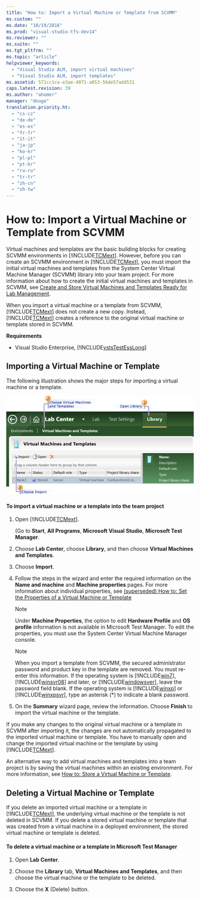 ```yaml
---
title: "How to: Import a Virtual Machine or Template from SCVMM"
ms.custom: ""
ms.date: "10/19/2016"
ms.prod: "visual-studio-tfs-dev14"
ms.reviewer: ""
ms.suite: ""
ms.tgt_pltfrm: ""
ms.topic: "article"
helpviewer_keywords: 
  - "Visual Studio ALM, import virtual machines"
  - "Visual Studio ALM, import templates"
ms.assetid: 571cc1ca-e3ae-4971-a053-56de57add531
caps.latest.revision: 39
ms.author: "ahomer"
manager: "douge"
translation.priority.ht: 
  - "cs-cz"
  - "de-de"
  - "es-es"
  - "fr-fr"
  - "it-it"
  - "ja-jp"
  - "ko-kr"
  - "pl-pl"
  - "pt-br"
  - "ru-ru"
  - "tr-tr"
  - "zh-cn"
  - "zh-tw"
---
```

# How to: Import a Virtual Machine or Template from SCVMM
Virtual machines and templates are the basic building blocks for creating SCVMM environments in [!INCLUDE[TCMext](../code-quality/includes/tcmext_md.md)]. However, before you can create an SCVMM environment in [!INCLUDE[TCMext](../code-quality/includes/tcmext_md.md)], you must import the initial virtual machines and templates from the System Center Virtual Machine Manager (SCVMM) library into your team project. For more information about how to create the initial virtual machines and templates in SCVMM, see [Create and Store Virtual Machines and Templates Ready for Lab Management](../test/create-and-store-virtual-machines-and-templates-ready-for-lab-management.md).  
  
 When you import a virtual machine or a template from SCVMM, [!INCLUDE[TCMext](../code-quality/includes/tcmext_md.md)] does not create a new copy. Instead, [!INCLUDE[TCMext](../code-quality/includes/tcmext_md.md)] creates a reference to the original virtual machine or template stored in SCVMM.  
  
 **Requirements**  
  
-   Visual Studio Enterprise, [!INCLUDE[vstsTestEssLong](../test/includes/vststestesslong_md.md)]  
  
## Importing a Virtual Machine or Template  
 The following illustration shows the major steps for importing a virtual machine or a template.  
  
 ![Steps to import a VM or template from SCVMM](../test/media/importvm_vmm.png "ImportVM_VMM")  
  
#### To import a virtual machine or a template into the team project  
  
1.  Open [!INCLUDE[TCMext](../code-quality/includes/tcmext_md.md)].  
  
     (Go to **Start**, **All Programs**, **Microsoft Visual Studio**, **Microsoft Test Manager**.  
  
2.  Choose **Lab Center**, choose **Library**, and then choose **Virtual Machines and Templates**.  
  
3.  Choose **Import**.  
  
4.  Follow the steps in the wizard and enter the required information on the **Name and machine** and **Machine properties** pages. For more information about individual properties, see [(superseded) How to: Set the Properties of a Virtual Machine or Template](http://msdn.microsoft.com/en-us/09964b12-0115-4bfd-95aa-3dea22bc5093)  
  
    > [!NOTE]
    >  Under **Machine Properties**, the option to edit **Hardware Profile** and **OS profile** information is not available in Microsoft Test Manager. To edit the properties, you must use the System Center Virtual Machine Manager console.  
  
    > [!NOTE]
    >  When you import a template from SCVMM, the secured administrator password and product key in the template are removed. You must re-enter this information. If the operating system is [!INCLUDE[win7](../code-quality/includes/win7_md.md)], [!INCLUDE[winsvr08](../test/includes/winsvr08_md.md)] and later, or [!INCLUDE[windowsver](../deployment/includes/windowsver_md.md)], leave the password field blank. If the operating system is [!INCLUDE[winxp](../code-quality/includes/winxp_md.md)] or [!INCLUDE[winxpsvr](../debugger/includes/winxpsvr_md.md)], type an asterisk (*) to indicate a blank password.  
  
5.  On the **Summary** wizard page, review the information. Choose **Finish** to import the virtual machine or the template.  
  
 If you make any changes to the original virtual machine or a template in SCVMM after importing it, the changes are not automatically propagated to the imported virtual machine or template. You have to manually open and change the imported virtual machine or the template by using [!INCLUDE[TCMext](../code-quality/includes/tcmext_md.md)].  
  
 An alternative way to add virtual machines and templates into a team project is by saving the virtual machines within an existing environment. For more information, see [How to: Store a Virtual Machine or Template](../test/how-to--store-a-virtual-machine-or-template.md).  
  
## Deleting a Virtual Machine or Template  
 If you delete an imported virtual machine or a template in [!INCLUDE[TCMext](../code-quality/includes/tcmext_md.md)], the underlying virtual machine or the template is not deleted in SCVMM. If you delete a stored virtual machine or template that was created from a virtual machine in a deployed environment, the stored virtual machine or template is deleted.  
  
#### To delete a virtual machine or a template in Microsoft Test Manager  
  
1.  Open **Lab Center**.  
  
2.  Choose the **Library** tab, **Virtual Machines and Templates**, and then choose the virtual machine or the template to be deleted.  
  
3.  Choose the **X** (Delete) button.